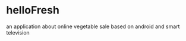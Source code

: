 helloFresh
==========

an application about online vegetable sale based on android and smart television
